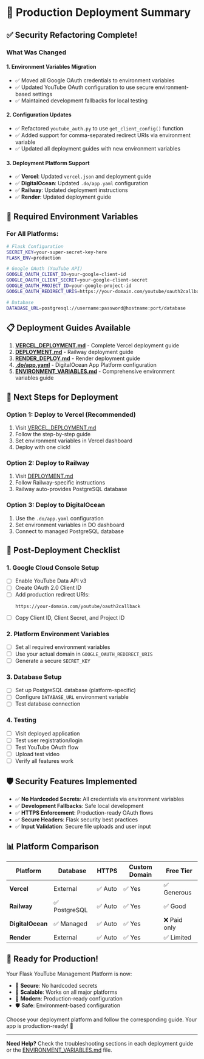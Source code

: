 # 🚀 Production Deployment Summary

## ✅ Security Refactoring Complete!

### What Was Changed

#### 1. **Environment Variables Migration**
- ✅ Moved all Google OAuth credentials to environment variables
- ✅ Updated YouTube OAuth configuration to use secure environment-based settings
- ✅ Maintained development fallbacks for local testing

#### 2. **Configuration Updates**
- ✅ Refactored `youtube_auth.py` to use `get_client_config()` function
- ✅ Added support for comma-separated redirect URIs via environment variable
- ✅ Updated all deployment guides with new environment variables

#### 3. **Deployment Platform Support**
- ✅ **Vercel**: Updated `vercel.json` and deployment guide
- ✅ **DigitalOcean**: Updated `.do/app.yaml` configuration
- ✅ **Railway**: Updated deployment instructions
- ✅ **Render**: Updated deployment guide

## 🔐 Required Environment Variables

### For All Platforms:
```bash
# Flask Configuration
SECRET_KEY=your-super-secret-key-here
FLASK_ENV=production

# Google OAuth (YouTube API)
GOOGLE_OAUTH_CLIENT_ID=your-google-client-id
GOOGLE_OAUTH_CLIENT_SECRET=your-google-client-secret
GOOGLE_OAUTH_PROJECT_ID=your-google-project-id
GOOGLE_OAUTH_REDIRECT_URIS=https://your-domain.com/youtube/oauth2callback

# Database
DATABASE_URL=postgresql://username:password@hostname:port/database
```

## 📋 Deployment Guides Available

1. **[VERCEL_DEPLOYMENT.md](VERCEL_DEPLOYMENT.md)** - Complete Vercel deployment guide
2. **[DEPLOYMENT.md](DEPLOYMENT.md)** - Railway deployment guide
3. **[RENDER_DEPLOY.md](RENDER_DEPLOY.md)** - Render deployment guide
4. **[.do/app.yaml](.do/app.yaml)** - DigitalOcean App Platform configuration
5. **[ENVIRONMENT_VARIABLES.md](ENVIRONMENT_VARIABLES.md)** - Comprehensive environment variables guide

## 🎯 Next Steps for Deployment

### Option 1: Deploy to Vercel (Recommended)
1. Visit [VERCEL_DEPLOYMENT.md](VERCEL_DEPLOYMENT.md)
2. Follow the step-by-step guide
3. Set environment variables in Vercel dashboard
4. Deploy with one click!

### Option 2: Deploy to Railway
1. Visit [DEPLOYMENT.md](DEPLOYMENT.md)
2. Follow Railway-specific instructions
3. Railway auto-provides PostgreSQL database

### Option 3: Deploy to DigitalOcean
1. Use the `.do/app.yaml` configuration
2. Set environment variables in DO dashboard
3. Connect to managed PostgreSQL database

## 🔧 Post-Deployment Checklist

### 1. Google Cloud Console Setup
- [ ] Enable YouTube Data API v3
- [ ] Create OAuth 2.0 Client ID
- [ ] Add production redirect URIs:
  ```
  https://your-domain.com/youtube/oauth2callback
  ```
- [ ] Copy Client ID, Client Secret, and Project ID

### 2. Platform Environment Variables
- [ ] Set all required environment variables
- [ ] Use your actual domain in `GOOGLE_OAUTH_REDIRECT_URIS`
- [ ] Generate a secure `SECRET_KEY`

### 3. Database Setup
- [ ] Set up PostgreSQL database (platform-specific)
- [ ] Configure `DATABASE_URL` environment variable
- [ ] Test database connection

### 4. Testing
- [ ] Visit deployed application
- [ ] Test user registration/login
- [ ] Test YouTube OAuth flow
- [ ] Upload test video
- [ ] Verify all features work

## 🛡️ Security Features Implemented

- ✅ **No Hardcoded Secrets**: All credentials via environment variables
- ✅ **Development Fallbacks**: Safe local development
- ✅ **HTTPS Enforcement**: Production-ready OAuth flows
- ✅ **Secure Headers**: Flask security best practices
- ✅ **Input Validation**: Secure file uploads and user input

## 📊 Platform Comparison

| Platform | Database | HTTPS | Custom Domain | Free Tier |
|----------|----------|-------|---------------|-----------|
| **Vercel** | External | ✅ Auto | ✅ Yes | ✅ Generous |
| **Railway** | ✅ PostgreSQL | ✅ Auto | ✅ Yes | ✅ Good |
| **DigitalOcean** | ✅ Managed | ✅ Auto | ✅ Yes | ❌ Paid only |
| **Render** | External | ✅ Auto | ✅ Yes | ✅ Limited |

## 🎉 Ready for Production!

Your Flask YouTube Management Platform is now:
- 🔐 **Secure**: No hardcoded secrets
- 🚀 **Scalable**: Works on all major platforms
- 📱 **Modern**: Production-ready configuration
- 🛡️ **Safe**: Environment-based configuration

Choose your deployment platform and follow the corresponding guide. Your app is production-ready! 🌟

---

**Need Help?** Check the troubleshooting sections in each deployment guide or the [ENVIRONMENT_VARIABLES.md](ENVIRONMENT_VARIABLES.md) file.
